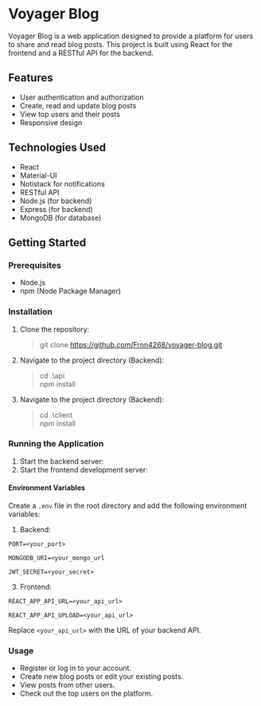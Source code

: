 # Voyager Blog

Voyager Blog is a web application designed to provide a platform for users to share and read blog posts. This project is built using React for the frontend and a RESTful API for the backend.

## Features

- User authentication and authorization
- Create, read and update blog posts
- View top users and their posts
- Responsive design

## Technologies Used

- React
- Material-UI
- Notistack for notifications
- RESTful API
- Node.js (for backend)
- Express (for backend)
- MongoDB (for database)

## Getting Started

### Prerequisites

- Node.js
- npm (Node Package Manager)

### Installation

1. Clone the repository:
	>    git clone https://github.com/Frnn4268/voyager-blog.git

2. Navigate to the project directory (Backend):
	> cd .\api\
	> npm install

3. Navigate to the project directory (Backend):
	> cd .\client\
	> npm install

### Running the Application
1. Start the backend server:
2. Start the frontend development server:

#### Environment Variables
Create a `.env` file in the root directory and add the following environment variables:

1. Backend:
   
`PORT=<your_port>`

`MONGODB_URI=<your_mongo_url`

`JWT_SECRET=<your_secret>`

3. Frontend:
   
`REACT_APP_API_URL=<your_api_url>`

`REACT_APP_API_UPLOAD=<your_api_url>`

Replace `<your_api_url>` with the URL of your backend API.

### Usage
- Register or log in to your account.
- Create new blog posts or edit your existing posts.
- View posts from other users.
- Check out the top users on the platform.
